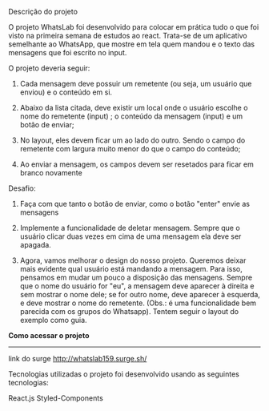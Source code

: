 
 Descrição do projeto

O projeto WhatsLab foi desenvolvido para colocar em prática tudo o que foi visto na primeira semana de estudos ao react.
Trata-se de um aplicativo semelhante ao WhatsApp, que mostre em tela quem mandou e o texto das mensagens que foi escrito 
no input.

O projeto deveria seguir:

 1. Cada mensagem deve possuir um remetente (ou seja, um usuário que enviou) e o conteúdo em si. 

 2. Abaixo da lista citada, deve existir um local onde o usuário escolhe o nome do remetente (input) ; o conteúdo da mensagem (input) e um botão de enviar;

 3. No layout, eles devem ficar um ao lado do outro. Sendo o campo do remetente com largura muito menor do que o campo do conteúdo;

 4. Ao enviar a mensagem, os campos devem ser resetados para ficar em branco novamente

Desafio:

 1. Faça com que tanto o botão de enviar, como o botão "enter" envie as mensagens

 2. Implemente a funcionalidade de deletar mensagem. Sempre que o usuário clicar duas vezes em cima de uma mensagem ela deve ser apagada.

 3. Agora, vamos melhorar o design do nosso projeto. Queremos deixar mais evidente qual usuário está mandando a mensagem. Para isso, pensamos em mudar um pouco a disposição das mensagens. Sempre que o nome do usuário for "eu", a mensagem deve aparecer à direita e sem mostrar o nome dele; se for outro nome, deve aparecer à esquerda, e deve mostrar o nome do remetente. (Obs.: é uma funcionalidade bem parecida com os grupos do Whatsapp). Tentem seguir o layout do exemplo como guia.

 <strong>Como acessar o projeto</strong>
 <hr/>

link do surge
 http://whatslab159.surge.sh/


Tecnologias utilizadas
o projeto foi desenvolvido usando as seguintes tecnologias:

React.js
Styled-Components